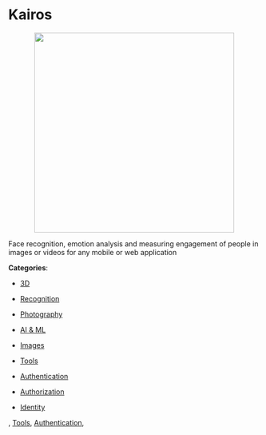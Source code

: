 # Kairos
<p align="center">
    <img width="400" src="https://raw.githubusercontent.com/apis-list/apis-list/apis/kairos/logo_256x256.png" />
</p>

Face recognition, emotion analysis and measuring engagement of people in images or videos for any mobile or web application



**Categories**:

- [3D](https://github.com/apis-list/apis-list#3d)

- [Recognition](https://github.com/apis-list/apis-list#recognition)

- [Photography](https://github.com/apis-list/apis-list#photography)

- [AI & ML](https://github.com/apis-list/apis-list#ai-and-ml)

- [Images](https://github.com/apis-list/apis-list#images)

- [Tools](https://github.com/apis-list/apis-list#tools)

- [Authentication](https://github.com/apis-list/apis-list#authentication)

- [Authorization](https://github.com/apis-list/apis-list#authorization)

- [Identity](https://github.com/apis-list/apis-list#identity)



, [Tools](https://github/apis-list/apis-list#tools), [Authentication](https://github/apis-list/apis-list#authentication),


